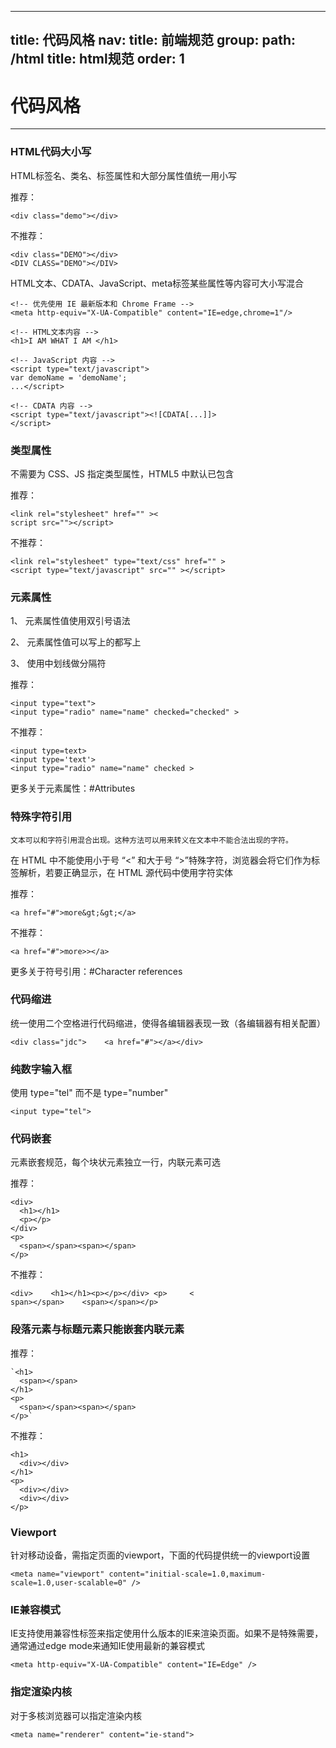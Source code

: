 
---
title: 代码风格
nav:
  title: 前端规范
group:
  path: /html
  title: html规范
  order: 1
---

# 代码风格

----------------

### HTML代码大小写

HTML标签名、类名、标签属性和大部分属性值统一用小写

推荐：
```
<div class="demo"></div>
```

不推荐：
```
<div class="DEMO"></div>	
<DIV CLASS="DEMO"></DIV>
```

HTML文本、CDATA、JavaScript、meta标签某些属性等内容可大小写混合

```
<!-- 优先使用 IE 最新版本和 Chrome Frame -->
<meta http-equiv="X-UA-Compatible" content="IE=edge,chrome=1"/>

<!-- HTML文本内容 -->
<h1>I AM WHAT I AM </h1>

<!-- JavaScript 内容 -->
<script type="text/javascript">	
var demoName = 'demoName';	
...</script>	

<!-- CDATA 内容 -->
<script type="text/javascript"><![CDATA[...]]>
</script>
```

### 类型属性
不需要为 CSS、JS 指定类型属性，HTML5 中默认已包含

推荐：

```
<link rel="stylesheet" href="" ><
script src=""></script>
```

不推荐：

```
<link rel="stylesheet" type="text/css" href="" >
<script type="text/javascript" src="" ></script>
```

### 元素属性

1、 元素属性值使用双引号语法

2、 元素属性值可以写上的都写上

3、 使用中划线做分隔符

推荐：
```
<input type="text">	
<input type="radio" name="name" checked="checked" >
```

不推荐：
```
<input type=text>	
<input type='text'>	
<input type="radio" name="name" checked >
```

更多关于元素属性：#Attributes


### 特殊字符引用
```In certain cases described in other sections, text may be mixed with character references. These can be used to escape characters that couldn’t otherwise legally be included in text.
文本可以和字符引用混合出现。这种方法可以用来转义在文本中不能合法出现的字符。
```
在 HTML 中不能使用小于号 “<” 和大于号 “>”特殊字符，浏览器会将它们作为标签解析，若要正确显示，在 HTML 源代码中使用字符实体

推荐：
```
<a href="#">more&gt;&gt;</a>
```

不推荐：
```
<a href="#">more>></a>
```
更多关于符号引用：#Character references

### 代码缩进

统一使用二个空格进行代码缩进，使得各编辑器表现一致（各编辑器有相关配置）

```
<div class="jdc">    <a href="#"></a></div>
```

### 纯数字输入框

使用 type="tel" 而不是 type="number"
```
<input type="tel">
```

### 代码嵌套
元素嵌套规范，每个块状元素独立一行，内联元素可选

推荐：
```
<div>    
  <h1></h1>    
  <p></p>
</div>	
<p>
  <span></span><span></span>
</p>
```

不推荐：
```
<div>    <h1></h1><p></p></div>	<p>     <
span></span>    <span></span></p>

```
### 段落元素与标题元素只能嵌套内联元素
推荐：
```
`<h1>
  <span></span>
</h1>
<p>
  <span></span><span></span>
</p>`
```
不推荐：
```
<h1>
  <div></div>
</h1>
<p>
  <div></div>
  <div></div>
</p>
```

### Viewport

针对移动设备，需指定页面的viewport，下面的代码提供统一的viewport设置

```
<meta name="viewport" content="initial-scale=1.0,maximum-scale=1.0,user-scalable=0" />
```


### IE兼容模式

IE支持使用兼容性标签来指定使用什么版本的IE来渲染页面。如果不是特殊需要，通常通过edge mode来通知IE使用最新的兼容模式

```
<meta http-equiv="X-UA-Compatible" content="IE=Edge" />
```

### 指定渲染内核

对于多核浏览器可以指定渲染内核

```
<meta name="renderer" content="ie-stand">
```
